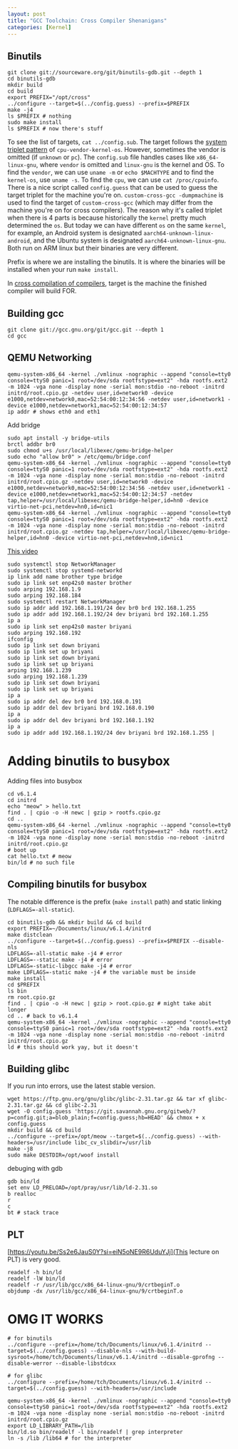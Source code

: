 ```yaml
---
layout: post
title: "GCC Toolchain: Cross Compiler Shenanigans"
categories: [Kernel]
---
```

## Binutils
```
git clone git://sourceware.org/git/binutils-gdb.git --depth 1
cd binutils-gdb
mkdir build
cd build
export PREFIX="/opt/cross"
../configure --target=$(../config.guess) --prefix=$PREFIX
make -j4
ls $PREFIX # nothing
sudo make install
ls $PREFIX # now there's stuff
```
To see the list of targets, `cat ../config.sub`. The target follows the [system triplet pattern](https://wiki.osdev.org/Target_Triplet) of `cpu-vendor-kernel-os`. However, sometimes the vendor is omitted (if `unknown` or `pc`). The `config.sub` file handles cases like `x86_64-linux-gnu`, where `vendor` is omitted and `linux-gnu` is the kernel and OS. To find the `vendor`, we can use `uname -m` or `echo $MACHTYPE` and to find the `kernel-os`, use `uname -s`. To find the `cpu`, we can use `cat /proc/cpuinfo`. There is a nice script called `config.guess` that can be used to guess the target triplet for the machine you're on. `custom-cross-gcc -dumpmachine` is used to find the target of `custom-cross-gcc` (which may differ from the machine you're on for cross compilers). The reason why it's called triplet when there is 4 parts is because historically the `kernel` pretty much determined the `os`. But today we can have different `os` on the same `kernel`, for example, an Android system is designated `aarch64-unknown-linux-android`, and the Ubuntu system is designated `aarch64-unknown-linux-gnu`. Both run on ARM linux but their binaries are very different.

Prefix is where we are installing the binutils. It is where the binaries will be installed when your run `make install`.

In [cross compilation of compilers](https://www.linuxfromscratch.org/lfs/view/11.0/partintro/toolchaintechnotes.html), target is the machine the finished compiler will build FOR. 

## Building gcc
```
git clone git://gcc.gnu.org/git/gcc.git --depth 1 
cd gcc

```

## QEMU Networking
```
qemu-system-x86_64 -kernel ./vmlinux -nographic --append "console=tty0 console=ttyS0 panic=1 root=/dev/sda rootfstype=ext2" -hda rootfs.ext2 -m 1024 -vga none -display none -serial mon:stdio -no-reboot -initrd initrd/root.cpio.gz -netdev user,id=network0 -device e1000,netdev=network0,mac=52:54:00:12:34:56 -netdev user,id=network1 -device e1000,netdev=network1,mac=52:54:00:12:34:57
ip addr # shows eth0 and eth1
```
Add bridge
```
sudo apt install -y bridge-utils
brctl addbr br0
sudo chmod u+s /usr/local/libexec/qemu-bridge-helper
sudo echo "allow br0" > /etc/qemu/bridge.conf 
qemu-system-x86_64 -kernel ./vmlinux -nographic --append "console=tty0 console=ttyS0 panic=1 root=/dev/sda rootfstype=ext2" -hda rootfs.ext2 -m 1024 -vga none -display none -serial mon:stdio -no-reboot -initrd initrd/root.cpio.gz -netdev user,id=network0 -device e1000,netdev=network0,mac=52:54:00:12:34:56 -netdev user,id=network1 -device e1000,netdev=network1,mac=52:54:00:12:34:57 -netdev tap,helper=/usr/local/libexec/qemu-bridge-helper,id=hn0 -device virtio-net-pci,netdev=hn0,id=nic1
qemu-system-x86_64 -kernel ./vmlinux -nographic --append "console=tty0 console=ttyS0 panic=1 root=/dev/sda rootfstype=ext2" -hda rootfs.ext2 -m 1024 -vga none -display none -serial mon:stdio -no-reboot -initrd initrd/root.cpio.gz -netdev tap,helper=/usr/local/libexec/qemu-bridge-helper,id=hn0 -device virtio-net-pci,netdev=hn0,id=nic1
```
[This video](https://youtu.be/6435eNKpyYw)
```
sudo systemctl stop NetworkManager
sudo systemctl stop systemd-networkd
ip link add name brother type bridge
sudo ip link set enp42s0 master brother
sudo arping 192.168.1.9
sudo arping 192.168.184
sudo systemctl restart NetworkManager
sudo ip addr add 192.168.1.191/24 dev br0 brd 192.168.1.255
sudo ip addr add 192.168.1.192/24 dev briyani brd 192.168.1.255
ip a
sudo ip link set enp42s0 master briyani
sudo arping 192.168.192
ifconfig
sudo ip link set down briyani
sudo ip link set up briyani
sudo ip link set down briyani
sudo ip link set up briyani
arping 192.168.1.239
sudo arping 192.168.1.239
sudo ip link set down briyani
sudo ip link set up briyani
ip a
sudo ip addr del dev br0 brd 192.168.0.191
sudo ip addr del dev briyani brd 192.168.0.190
ip a
sudo ip addr del dev briyani brd 192.168.1.192
ip a
sudo ip addr add 192.168.1.192/24 dev briyani brd 192.168.1.255 |

```

# Adding binutils to busybox
Adding files into busybox
```
cd v6.1.4
cd initrd
echo "meow" > hello.txt
find . | cpio -o -H newc | gzip > rootfs.cpio.gz
cd ..
qemu-system-x86_64 -kernel ./vmlinux -nographic --append "console=tty0 console=ttyS0 panic=1 root=/dev/sda rootfstype=ext2" -hda rootfs.ext2 -m 1024 -vga none -display none -serial mon:stdio -no-reboot -initrd initrd/root.cpio.gz
# boot up
cat hello.txt # meow
bin/ld # no such file
```

## Compiling binutils for busybox
The notable difference is the prefix (`make install` path) and static linking (`LDFLAGS=-all-static`).
```
cd binutils-gdb && mkdir build && cd build
export PREFIX=~/Documents/linux/v6.1.4/initrd
make distclean
../configure --target=$(../config.guess) --prefix=$PREFIX --disable-nls
LDFLAGS=-all-static make -j4 # error
LDFLAGS=--static make -j4 # error
LDFLAGS=-static-libgcc make -j4 # error
make LDFLAGS=-static make -j4 # the variable must be inside
make install
cd $PREFIX
ls bin
rm root.cpio.gz
find . | cpio -o -H newc | gzip > root.cpio.gz # might take abit longer
cd .. # back to v6.1.4
qemu-system-x86_64 -kernel ./vmlinux -nographic --append "console=tty0 console=ttyS0 panic=1 root=/dev/sda rootfstype=ext2" -hda rootfs.ext2 -m 1024 -vga none -display none -serial mon:stdio -no-reboot -initrd initrd/root.cpio.gz
ld # this should work yay, but it doesn't
```
## Building glibc
If you run into errors, use the latest stable version.

```
wget https://ftp.gnu.org/gnu/glibc/glibc-2.31.tar.gz && tar xf glibc-2.31.tar.gz && cd glibc-2.31
wget -O config.guess 'https://git.savannah.gnu.org/gitweb/?p=config.git;a=blob_plain;f=config.guess;hb=HEAD' && chmox + x config.guess
mkdir build && cd build
../configure --prefix=/opt/meow --target=$(../config.guess) --with-headers=/usr/include libc_cv_slibdir=/usr/lib
make -j8
sudo make DESTDIR=/opt/woof install
```

debuging with gdb
```
gdb bin/ld
set env LD_PRELOAD=/opt/pray/usr/lib/ld-2.31.so 
b realloc
r
c
bt # stack trace
```

## PLT
[https://youtu.be/Ss2e6JauS0Y?si=eiN5oNE9R6UduYJj](This lecture on PLT) is very good.

```
readelf -h bin/ld
readelf -lW bin/ld
readelf -r /usr/lib/gcc/x86_64-linux-gnu/9/crtbeginT.o
objdump -dx /usr/lib/gcc/x86_64-linux-gnu/9/crtbeginT.o
```

# OMG IT WORKS
```
# for binutils
../configure --prefix=/home/tch/Documents/linux/v6.1.4/initrd --target=$(../config.guess) --disable-nls --with-build-sysroot=/home/tch/Documents/linux/v6.1.4/initrd --disable-gprofng --disable-werror --disable-libstdcxx

# for glibc
../configure --prefix=/home/tch/Documents/linux/v6.1.4/initrd --target=$(../config.guess) --with-headers=/usr/include

qemu-system-x86_64 -kernel ./vmlinux -nographic --append "console=tty0 console=ttyS0 panic=1 root=/dev/sda rootfstype=ext2" -hda rootfs.ext2 -m 1024 -vga none -display none -serial mon:stdio -no-reboot -initrd initrd/root.cpio.gz 
export LD_LIBRARY_PATH=/lib 
bin/ld.so bin/readelf -l bin/readelf | grep interpreter
ln -s /lib /lib64 # for the interpreter
```